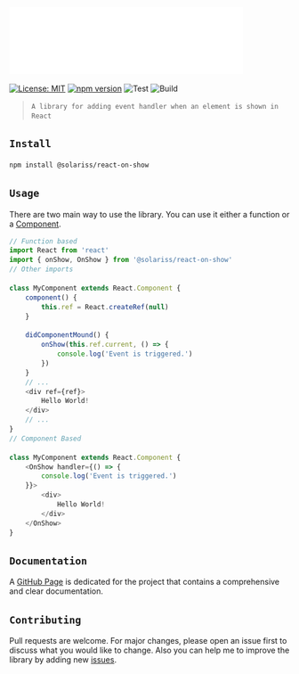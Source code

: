 <img src="header.svg" />

[![License: MIT](https://img.shields.io/badge/License-MIT-blue.svg)](https://www.gnu.org/licenses/gpl-3.0) [![npm version](https://badge.fury.io/js/%40berakocc%2Fsaber.svg)](https://badge.fury.io/js/%40solariss%2Freact-on-show) ![Test](https://github.com/solaristudio/react-on-show/workflows/test/badge.svg?branch=main&event=push) ![Build](https://github.com/solaristudio/react-on-show/workflows/build/badge.svg?branch=main&event=push)

>`A library for adding event handler when an element is shown in React`

## `Install`
```bash
npm install @solariss/react-on-show
```

## `Usage`
There are two main way to use the library. You can use it either a function or a [Component](https://reactjs.org/docs/react-component.html).
```js
// Function based
import React from 'react'
import { onShow, OnShow } from '@solariss/react-on-show'
// Other imports

class MyComponent extends React.Component {
    component() {
        this.ref = React.createRef(null)
    }

    didComponentMound() {
        onShow(this.ref.current, () => {
            console.log('Event is triggered.')
        })
    }
    // ...
    <div ref={ref}>
        Hello World!
    </div>
    // ...
}
// Component Based

class MyComponent extends React.Component {
    <OnShow handler={() => {
        console.log('Event is triggered.')
    }}>
        <div>
            Hello World!
        </div>
    </OnShow>
}
```

## `Documentation`
A [GitHub Page](https://solaristudio.github.io/react-on-show) is dedicated for the project that contains a comprehensive and clear documentation.

## `Contributing`
Pull requests are welcome. For major changes, please open an issue first to discuss what you would like to change. Also you can help me to improve the library by adding new [issues](https://github.com/solaristudio/react-on-show/issues).